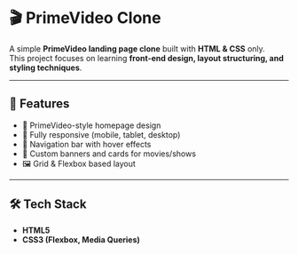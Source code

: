 # 🎬 PrimeVideo Clone

A simple **PrimeVideo landing page clone** built with **HTML & CSS** only.  
This project focuses on learning **front-end design, layout structuring, and styling techniques**.

---

## 🚀 Features
- 🎥 PrimeVideo-style homepage design
- 📱 Fully responsive (mobile, tablet, desktop)
- 🔗 Navigation bar with hover effects
- 🎨 Custom banners and cards for movies/shows
- 🖼️ Grid & Flexbox based layout

---

## 🛠️ Tech Stack
- **HTML5**  
- **CSS3 (Flexbox, Media Queries)**  
